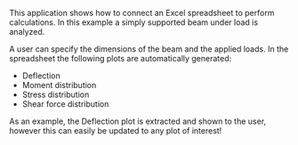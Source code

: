 This application shows how to connect an Excel spreadsheet to perform calculations. In this
example a simply supported beam under load is analyzed.

A user can specify the dimensions of the beam and the applied loads. In the spreadsheet the
following plots are automatically generated:

- Deflection
- Moment distribution
- Stress distribution
- Shear force distribution

As an example, the Deflection plot is extracted and shown to the user, however this can easily
be updated to any plot of interest!
